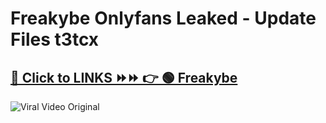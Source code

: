 
 # Freakybe Onlyfans Leaked - Update Files t3tcx

## <h2><a href="https://clipsfans.com/Freakybe&ref=git">🔗 Click to LINKS ⏩⏩ 👉 🟢 Freakybe </a></h2>

<a href="https://clipsfans.com/Freakybe&ref=git" rel="nofollow" data-target="animated-image.originalLink"><img src="https://i.ibb.co.com/xMMVF88/686577567.gif" alt="Viral Video Original" style="max-width: 100%; display: inline-block;" data-target="animated-image.originalImage"></a>

